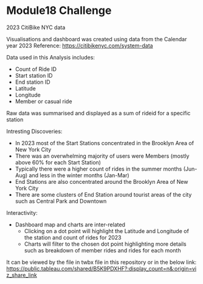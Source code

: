 # Module18 Challenge

2023 CitiBike NYC data

Visualisations and dashboard was created using data from the Calendar year 2023
Reference: https://citibikenyc.com/system-data

Data used in this Analysis includes:

- Count of Ride ID
- Start station ID
- End station ID
- Latitude
- Longitude
- Member or casual ride

Raw data was summarised and displayed as a sum of rideid for a specific station

Intresting Discoveries:
- In 2023 most of the Start Stations concentrated in the Brooklyn Area of New York City
- There was an overwhelming majority of users were Members (mostly above 60% for each Start Station)
- Typically there were a higher count of rides in the summer months (Jun-Aug) and less in the winter months (Jan-Mar)
- End Stations are also concentrated around the Brooklyn Area of New York City
- There are some clusters of End Station around tourist areas of the city such as Central Park and Downtown

Interactivity:
- Dashboard map and charts are inter-related
  - Clicking on a dot point will highlight the Latitude and Longitude of the station and count of rides for 2023
  - Charts will filter to the chosen dot point highlighting more details such as breakdown of member rides and rides for each month

It can be viewed by the file in twbx file in this repository or in the below link:
https://public.tableau.com/shared/B5K9PDXHF?:display_count=n&:origin=viz_share_link
